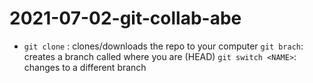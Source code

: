 # 2021-07-02-git-collab-abe
- `git clone` <URL>: clones/downloads the repo to your computer
`git brach`: creates a branch called <NAME> where you are (HEAD)
`git switch <NAME>`: changes to a different branch